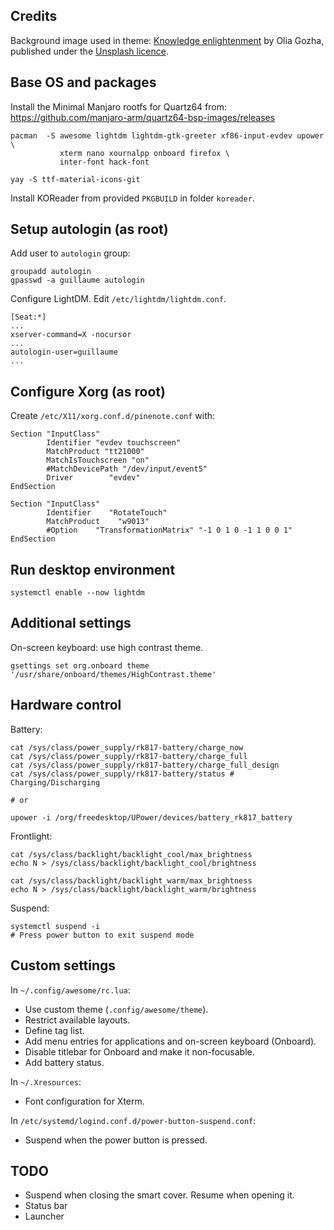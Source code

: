 
Credits
-------

Background image used in theme: [Knowledge enlightenment](https://unsplash.com/photos/J4kK8b9Fgj8)
by Olia Gozha, published under the [Unsplash licence](https://unsplash.com/license).

Base OS and packages
--------------------

Install the Minimal Manjaro rootfs for Quartz64 from:
https://github.com/manjaro-arm/quartz64-bsp-images/releases

```
pacman  -S awesome lightdm lightdm-gtk-greeter xf86-input-evdev upower \
           xterm nano xournalpp onboard firefox \
           inter-font hack-font

yay -S ttf-material-icons-git
```

Install KOReader from provided `PKGBUILD` in folder `koreader`.

Setup autologin (as root)
-------------------------

Add user to `autologin` group:

```
groupadd autologin
gpasswd -a guillaume autologin
```

Configure LightDM. Edit `/etc/lightdm/lightdm.conf`.

```
[Seat:*]
...
xserver-command=X -nocursor
...
autologin-user=guillaume
...
```

Configure Xorg (as root)
------------------------

Create `/etc/X11/xorg.conf.d/pinenote.conf` with:

```
Section "InputClass"
        Identifier "evdev touchscreen"
        MatchProduct "tt21000"
        MatchIsTouchscreen "on"
        #MatchDevicePath "/dev/input/event5"
        Driver        "evdev"
EndSection

Section "InputClass"
        Identifier    "RotateTouch"
        MatchProduct    "w9013"
        #Option    "TransformationMatrix" "-1 0 1 0 -1 1 0 0 1"
EndSection
```

Run desktop environment
-----------------------

```
systemctl enable --now lightdm
```

Additional settings
-------------------

On-screen keyboard: use high contrast theme.

```
gsettings set org.onboard theme '/usr/share/onboard/themes/HighContrast.theme'
```

Hardware control
----------------

Battery:

```
cat /sys/class/power_supply/rk817-battery/charge_now
cat /sys/class/power_supply/rk817-battery/charge_full
cat /sys/class/power_supply/rk817-battery/charge_full_design
cat /sys/class/power_supply/rk817-battery/status # Charging/Discharging

# or

upower -i /org/freedesktop/UPower/devices/battery_rk817_battery
```

Frontlight:

```
cat /sys/class/backlight/backlight_cool/max_brightness
echo N > /sys/class/backlight/backlight_cool/brightness

cat /sys/class/backlight/backlight_warm/max_brightness
echo N > /sys/class/backlight/backlight_warm/brightness
```

Suspend:

```
systemctl suspend -i
# Press power button to exit suspend mode
```

Custom settings
---------------

In `~/.config/awesome/rc.lua`:

* Use custom theme (`.config/awesome/theme`).
* Restrict available layouts.
* Define tag list.
* Add menu entries for applications and on-screen keyboard (Onboard).
* Disable titlebar for Onboard and make it non-focusable.
* Add battery status.

In `~/.Xresources`:

* Font configuration for Xterm.

In `/etc/systemd/logind.conf.d/power-button-suspend.conf`:

* Suspend when the power button is pressed.

TODO
----

* Suspend when closing the smart cover. Resume when opening it.
* Status bar
* Launcher
